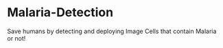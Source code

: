 # Malaria-Detection
Save humans by detecting and deploying Image Cells that contain Malaria or not!
